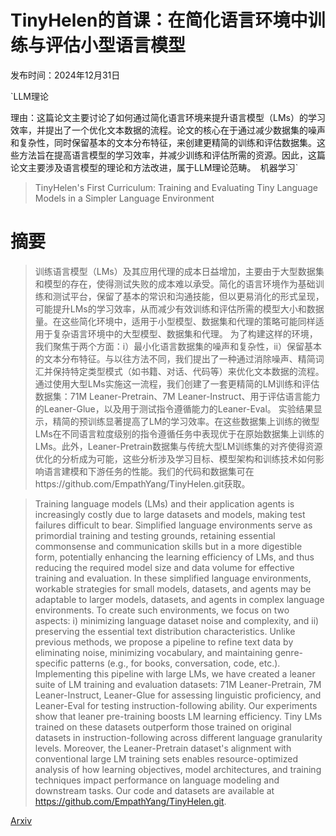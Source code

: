 # TinyHelen的首课：在简化语言环境中训练与评估小型语言模型

发布时间：2024年12月31日

`LLM理论

理由：这篇论文主要讨论了如何通过简化语言环境来提升语言模型（LMs）的学习效率，并提出了一个优化文本数据的流程。论文的核心在于通过减少数据集的噪声和复杂性，同时保留基本的文本分布特征，来创建更精简的训练和评估数据集。这些方法旨在提高语言模型的学习效率，并减少训练和评估所需的资源。因此，这篇论文主要涉及语言模型的理论和方法改进，属于LLM理论范畴。` `机器学习`

> TinyHelen's First Curriculum: Training and Evaluating Tiny Language Models in a Simpler Language Environment

# 摘要

> 训练语言模型（LMs）及其应用代理的成本日益增加，主要由于大型数据集和模型的存在，使得测试失败的成本难以承受。简化的语言环境作为基础训练和测试平台，保留了基本的常识和沟通技能，但以更易消化的形式呈现，可能提升LMs的学习效率，从而减少有效训练和评估所需的模型大小和数据量。在这些简化环境中，适用于小型模型、数据集和代理的策略可能同样适用于复杂语言环境中的大型模型、数据集和代理。
    为了构建这样的环境，我们聚焦于两个方面：i）最小化语言数据集的噪声和复杂性，ii）保留基本的文本分布特征。与以往方法不同，我们提出了一种通过消除噪声、精简词汇并保持特定类型模式（如书籍、对话、代码等）来优化文本数据的流程。通过使用大型LMs实施这一流程，我们创建了一套更精简的LM训练和评估数据集：71M Leaner-Pretrain、7M Leaner-Instruct、用于评估语言能力的Leaner-Glue，以及用于测试指令遵循能力的Leaner-Eval。
    实验结果显示，精简的预训练显著提高了LM的学习效率。在这些数据集上训练的微型LMs在不同语言粒度级别的指令遵循任务中表现优于在原始数据集上训练的LMs。此外，Leaner-Pretrain数据集与传统大型LM训练集的对齐使得资源优化的分析成为可能，这些分析涉及学习目标、模型架构和训练技术如何影响语言建模和下游任务的性能。我们的代码和数据集可在https://github.com/EmpathYang/TinyHelen.git获取。

> Training language models (LMs) and their application agents is increasingly costly due to large datasets and models, making test failures difficult to bear. Simplified language environments serve as primordial training and testing grounds, retaining essential commonsense and communication skills but in a more digestible form, potentially enhancing the learning efficiency of LMs, and thus reducing the required model size and data volume for effective training and evaluation. In these simplified language environments, workable strategies for small models, datasets, and agents may be adaptable to larger models, datasets, and agents in complex language environments.
  To create such environments, we focus on two aspects: i) minimizing language dataset noise and complexity, and ii) preserving the essential text distribution characteristics. Unlike previous methods, we propose a pipeline to refine text data by eliminating noise, minimizing vocabulary, and maintaining genre-specific patterns (e.g., for books, conversation, code, etc.). Implementing this pipeline with large LMs, we have created a leaner suite of LM training and evaluation datasets: 71M Leaner-Pretrain, 7M Leaner-Instruct, Leaner-Glue for assessing linguistic proficiency, and Leaner-Eval for testing instruction-following ability.
  Our experiments show that leaner pre-training boosts LM learning efficiency. Tiny LMs trained on these datasets outperform those trained on original datasets in instruction-following across different language granularity levels. Moreover, the Leaner-Pretrain dataset's alignment with conventional large LM training sets enables resource-optimized analysis of how learning objectives, model architectures, and training techniques impact performance on language modeling and downstream tasks. Our code and datasets are available at https://github.com/EmpathYang/TinyHelen.git.

[Arxiv](https://arxiv.org/abs/2501.00522)